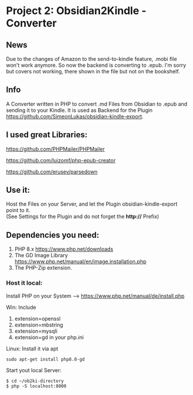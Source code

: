 # Project 2: Obsidian2Kindle - Converter
## News
Due to the changes of Amazon to the send-to-kindle feature, .mobi file won't work anymore.
So now the backend is converting to .epub.
I'm sorry but covers not working, there shown in the file but not on the bookshelf.
## Info
A Converter written in PHP to convert .md Files from Obsidian to .epub and sending it to your Kindle.
It is used as Backend for the Plugin https://github.com/SimeonLukas/obsidian-kindle-export.

## I used great Libraries:
https://github.com/PHPMailer/PHPMailer

https://github.com/luizomf/php-epub-creator

https://github.com/erusev/parsedown

## Use it:
Host the Files on your Server, and let the Plugin obsidian-kindle-export point to it. <br>
(See Settings for the Plugin and do not forget the **http://** Prefix)

## Dependencies you need:

1. PHP 8.x
https://www.php.net/downloads
2. The GD Image Library
https://www.php.net/manual/en/image.installation.php
3. The PHP-Zip extension.

### Host it local:
Install PHP on your System --> https://www.php.net/manual/de/install.php

Win: Include 
1. extension=openssl
2. extension=mbstring
3. extension=mysqli
4. extension=gd
in your php.ini

Linux: Install it via apt

```shell
sudo apt-get install php8.0-gd
```

Start yout local Server:

```shell 
$ cd ~/ob2ki-directory
$ php -S localhost:8000
```



